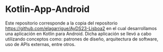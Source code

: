 # Kotlin-App-Android
Este repositorio corresponde a la copia del repositorio https://github.com/elagarrigue/AyDS23-Lisboa2 en el cual desarrollamos una aplicación en Kotlin para Android. Dicha aplicación se llevó a cabo utilizando conceptos como: patrones de diseño, arquitectura de software, uso de APIs externas, entre otros.
